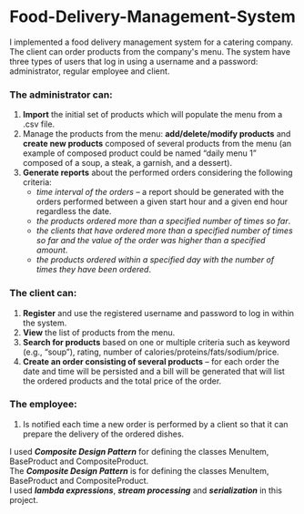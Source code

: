 # Food-Delivery-Management-System
I implemented a food delivery management system for a catering company. The client can order products from the company's menu. The
system have three types of users that log in using a username and a password: administrator, regular employee and client.

### The administrator can:
1. **Import** the initial set of products which will populate the menu from a .csv file.     
2. Manage the products from the menu: **add/delete/modify products** and **create new products** composed of several products from the menu (an example of composed product could be named “daily menu 1” composed of a soup, a steak, a garnish, and a dessert).    
3. **Generate reports** about the performed orders considering the following criteria:   
   - *time interval of the orders* – a report should be generated with the orders performed between a given start hour and a given end hour regardless the date.   
   - *the products ordered more than a specified number of times so far*.   
   - *the clients that have ordered more than a specified number of times so far and the value of the order was higher than a specified amount*.   
   - *the products ordered within a specified day with the number of times they have been ordered*.
### The client can:
1. **Register** and use the registered username and password to log in within the system.  
2. **View** the list of products from the menu.  
3. **Search for products** based on one or multiple criteria such as keyword (e.g., “soup”), rating, number of calories/proteins/fats/sodium/price.   
4. **Create an order consisting of several products** – for each order the date and time will be persisted and a bill will be generated that will list the ordered products and the total price of the order.  
### The employee:
1. Is notified each time a new order is performed by a client so that it can prepare the  delivery of the ordered dishes.    

I used ***Composite Design Pattern*** for defining the classes MenuItem, BaseProduct and CompositeProduct.     
The ***Composite Design Pattern*** is for defining the classes MenuItem, BaseProduct and CompositeProduct.   
I used ***lambda expressions***, ***stream processing*** and ***serialization*** in this project.

